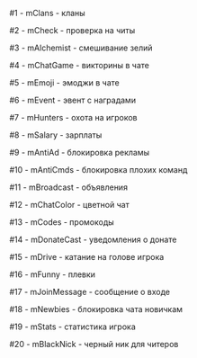 #1 - mClans - кланы

#2 - mCheck - проверка на читы

#3 - mAlchemist - смешивание зелий

#4 - mChatGame - викторины в чате

#5 - mEmoji - эмоджи в чате

#6 - mEvent - эвент с наградами

#7 - mHunters - охота на игроков

#8 - mSalary - зарплаты

#9 - mAntiAd - блокировка рекламы

#10 - mAntiCmds - блокировка плохих команд

#11 - mBroadcast - объявления

#12 - mChatColor - цветной чат

#13 - mCodes - промокоды

#14 - mDonateCast - уведомления о донате

#15 - mDrive - катание на голове игрока

#16 - mFunny - плевки

#17 - mJoinMessage - сообщение о входе

#18 - mNewbies - блокировка чата новичкам

#19 - mStats - статистика игрока

#20 - mBlackNick - черный ник для читеров
